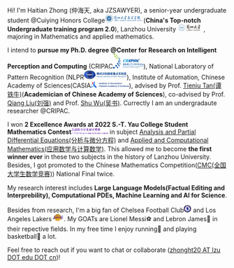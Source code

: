 Hi! I'm Haitian Zhong (仲海天, aka JZSAWYER), a senior-year undergraduate student @Cuiying Honors College[<img src='./images/chc_logo.png' style="width: 6em;">](https://cycollege.lzu.edu.cn/index.htm) (**China's Top-notch Undergraduate training program 2.0**), Lanzhou University[<img src='./images/lzu_logo.png' style="width: 4.5em;">](https://www.lzu.edu.cn/), majoring in Mathematics and applied mathematics.

I intend to **pursue my Ph.D. degree @Center for Research on Intelligent Perception and Computing** (CRIPAC[<img src='./images/cripac.png' style="width: 5em;">](http://cripac.ia.ac.cn/CN/model/index.htm)), National Laboratory of Pattern Recognition (NLPR[<img src='./images/nlpr.png' style="width: 7em;">](http://www.nlpr.ia.ac.cn/)), Institute of Automation, Chinese Academy of Sciences(CASIA[<img src='./images/iacas_logo.jpg' style="width: 6.25em;">](http://english.ia.cas.cn/)), advised by Prof. [Tieniu Tan(谭铁牛)](https://scholar.google.com/citations?user=W-FGd_UAAAAJ&hl=en)(**Academician of Chinese Academy of Sciences**), co-advised by Prof. [Qiang Liu(刘强)](https://john-qiangliu.tech/) and Prof. [Shu Wu(吴书)](http://www.shuwu.name/). Currectly I am an undergradaute researcher @CRIPAC.

I won **2 Excellence Awards at 2022 S.-T. Yau College Student Mathematics Contest**[<img src='./images/ycmc.png' style="width: 6em;">](http://www.yau-contest.com/show-86-52.html) in subject [Analysis and Partial Differential Equations(分析与微分方程)](http://yau-contest.com/uploads/file/20220811/20220811173216_22765.pdf) and [Applied and Computational Mathematics(应用数学与计算数学)](http://yau-contest.com/uploads/file/20220801/20220801162446_69325.pdf). This allowed me to become **the first winner ever** in these two subjects in the history of Lanzhou University. Besides, I got promoted to the Chinese Mathematics Competition([CMC(全国大学生数学竞赛)](http://www.cmathc.cn/)) National Final twice.

My research interest includes **Large Language Models(Factual Editing and Interprebility), Computational PDEs, Machine Learning and AI for Science**.

Besides from research, I'm a big fan of Chelsea Football Club[<img src='./images/chelsea.png' style="width: 1.22em;">](https://www.chelseafc.com/en) and Los Angeles Lakers[<img src='./images/lal.png' style="width: 2em;">](https://www.nba.com/lakers/). My GOATs are Lionel Messi⚽ and Lebron James🏀 in their repective fields. In my free time I enjoy running👟 and playing basketball🏀 a lot.

Feel free to reach out if you want to chat or collaborate ([zhonght20 AT lzu DOT edu DOT cn](mailto:zhonght@lzu.edu.cn))!